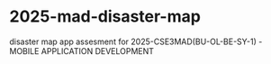 # 2025-mad-disaster-map
disaster map app assesment for 2025-CSE3MAD(BU-OL-BE-SY-1) - MOBILE APPLICATION DEVELOPMENT

